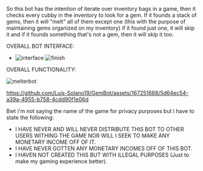 So this bot has the intention of iterate over inventory bags in a game, then it checks every cubby in the inventory to look for a gem.
If it founds a stack of gems, then it will "melt" all of them except one (this with the purpose of maintaining gems organized on my inventory)
if it found just one, it will skip it and if it founds something that's not a gem, then it will skip it too.

OVERALL BOT INTERFACE: 
- ![interface](https://github.com/Luis-Solano19/GemBot/assets/167251688/2547f86b-e230-4118-b387-a981fb093ea6)
![finish](https://github.com/Luis-Solano19/GemBot/assets/167251688/30401004-d008-49ab-8dbc-2a96ca45631f)


OVERALL FUNCTIONALITY:


![melterbot](https://github.com/Luis-Solano19/GemBot/assets/167251688/a31fca91-d0dc-4a31-94ef-d9685a6006e1)


https://github.com/Luis-Solano19/GemBot/assets/167251688/5d64ec54-a39a-4955-b758-4cdd90f1e06d


Bwt i'm not saying the name of the game for privacy purposes but i have to state the following:

- I HAVE NEVER AND WILL NEVER DISTRIBUTE THIS BOT TO OTHER USERS WITHING THE GAME NOR WILL I SEEK TO MAKE ANY MONETARY INCOME OFF OF IT.
- I HAVE NEVER GOTTEN ANY MONETARY INCOMES OFF OF THIS BOT.
- I HAVEN NOT CREATED THIS BUT WITH ILLEGAL PURPOSES (Just to make my gaming experience better).


